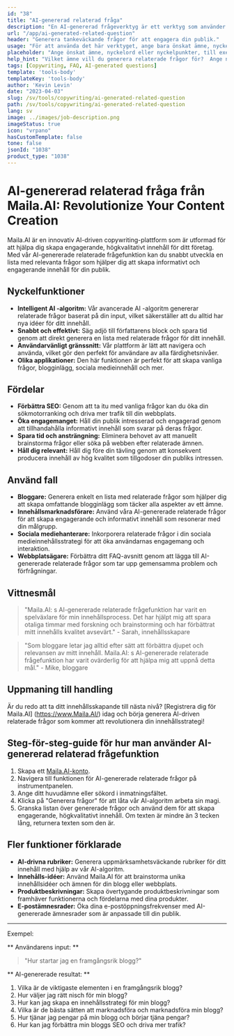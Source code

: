 ```yaml
---
id: "38"
title: "AI-genererad relaterad fråga"
description: "En AI-genererad frågeverktyg är ett verktyg som använder artificiell intelligens för att automatiskt skapa relevanta och engagerande frågor baserade på ett givet ämne eller sökord. Detta verktyg är perfekt för att generera FAQ-sektioner, diskussionsforum, sociala medier-innehåll och mer, vilket säkerställer att du tar upp de viktigaste frågorna från din målgrupp. Om den givna textens längd är mindre än 3 tecken, returnera texten som den är."
url: "/app/ai-generated-related-question"
header: "Generera tankeväckande frågor för att engagera din publik."
usage: "För att använda det här verktyget, ange bara önskat ämne, nyckelord eller nyckelpunkter.  Vår AI kommer sedan att generera en uppsättning välgjorda, relevanta och engagerande frågor baserade på dina inlägg."
placeholder: "Ange önskat ämne, nyckelord eller nyckelpunkter, till exempel: \ n \ ntopic: Social Media Marketing \ NKEYWORDS: Facebook, Instagram, Twitter, LinkedIn \ N \ n"
help_hint: "Vilket ämne vill du generera relaterade frågor för?  Ange några nyckelord relaterade till ämnet så skapar vi en lista över engagerande frågor baserat på din input.  Det rekommenderas att tillhandahålla ett specifikt fokus eller aspekt du vill att frågorna ska ta itu med."
tags: [Copywriting, FAQ, AI-generated questions]
template: 'tools-body'
templateKey: 'tools-body'
author: 'Kevin Levin'
date: "2023-04-03"
slug: /sv/tools/copywriting/ai-generated-related-question
path: /sv/tools/copywriting/ai-generated-related-question
lang: sv
image: ../images/job-description.png
imageStatus: true
icon: "vrpano"
hasCustomTemplate: false
tone: false
jsonId: "1038"
product_type: "1038"
---
```

# AI-genererad relaterad fråga från Maila.AI: Revolutionize Your Content Creation

Maila.AI är en innovativ AI-driven copywriting-plattform som är utformad för att hjälpa dig skapa engagerande, högkvalitativt innehåll för ditt företag.  Med vår AI-genererade relaterade frågefunktion kan du snabbt utveckla en lista med relevanta frågor som hjälper dig att skapa informativt och engagerande innehåll för din publik.

## Nyckelfunktioner

- **Intelligent AI -algoritm:** Vår avancerade AI -algoritm genererar relaterade frågor baserat på din input, vilket säkerställer att du alltid har nya idéer för ditt innehåll.
 - **Snabbt och effektivt:** Säg adjö till författarens block och spara tid genom att direkt generera en lista med relaterade frågor för ditt innehåll.
 - **Användarvänligt gränssnitt:** Vår plattform är lätt att navigera och använda, vilket gör den perfekt för användare av alla färdighetsnivåer.
 - **Olika applikationer:** Den här funktionen är perfekt för att skapa vanliga frågor, blogginlägg, sociala medieinnehåll och mer.

## Fördelar

- **Förbättra SEO:** Genom att ta itu med vanliga frågor kan du öka din sökmotorranking och driva mer trafik till din webbplats.
 - **Öka engagemanget:** Håll din publik intresserad och engagerad genom att tillhandahålla informativt innehåll som svarar på deras frågor.
 - **Spara tid och ansträngning:** Eliminera behovet av att manuellt brainstorma frågor eller söka på webben efter relaterade ämnen.
 - **Håll dig relevant:** Håll dig före din tävling genom att konsekvent producera innehåll av hög kvalitet som tillgodoser din publiks intressen.

## Använd fall

- **Bloggare:** Generera enkelt en lista med relaterade frågor som hjälper dig att skapa omfattande blogginlägg som täcker alla aspekter av ett ämne.
 - **Innehållsmarknadsförare:** Använd våra AI-genererade relaterade frågor för att skapa engagerande och informativt innehåll som resonerar med din målgrupp.
 - **Sociala mediehanterare:** Inkorporera relaterade frågor i din sociala medieinnehållsstrategi för att öka användarnas engagemang och interaktion.
 - **Webbplatsägare:** Förbättra ditt FAQ-avsnitt genom att lägga till AI-genererade relaterade frågor som tar upp gemensamma problem och förfrågningar.

## Vittnesmål

> "Maila.AI: s AI-genererade relaterade frågefunktion har varit en spelväxlare för min innehållsprocess. Det har hjälpt mig att spara otaliga timmar med forskning och brainstorming och har förbättrat mitt innehålls kvalitet avsevärt."  - Sarah, innehållsskapare

> "Som bloggare letar jag alltid efter sätt att förbättra djupet och relevansen av mitt innehåll. Maila.AI: s AI-genererade relaterade frågefunktion har varit ovärderlig för att hjälpa mig att uppnå detta mål."  - Mike, bloggare

## Uppmaning till handling

Är du redo att ta ditt innehållsskapande till nästa nivå?  [Registrera dig för Maila.AI] (https://www.Maila.AI/) idag och börja generera AI-driven relaterade frågor som kommer att revolutionera din innehållsstrategi!

## Steg-för-steg-guide för hur man använder AI-genererad relaterad frågefunktion

1. Skapa ett [Maila.AI-konto](https://www.Maila.AI/).
2. Navigera till funktionen för AI-genererade relaterade frågor på instrumentpanelen.
3. Ange ditt huvudämne eller sökord i inmatningsfältet.
4. Klicka på "Generera frågor" för att låta vår AI-algoritm arbeta sin magi.
5. Granska listan över genererade frågor och använd dem för att skapa engagerande, högkvalitativt innehåll. Om texten är mindre än 3 tecken lång, returnera texten som den är.

## Fler funktioner förklarade

- **AI-drivna rubriker:** Generera uppmärksamhetsväckande rubriker för ditt innehåll med hjälp av vår AI-algoritm.
- **Innehålls-idéer:** Använd Maila.AI för att brainstorma unika innehållsidéer och ämnen för din blogg eller webbplats.
- **Produktbeskrivningar:** Skapa övertygande produktbeskrivningar som framhäver funktionerna och fördelarna med dina produkter.
- **E-postämnesrader:** Öka dina e-postöppningsfrekvenser med AI-genererade ämnesrader som är anpassade till din publik.

---

Exempel:

** Användarens input: **
 > "Hur startar jag en framgångsrik blogg?"

** AI-genererade resultat: **
 1. Vilka är de viktigaste elementen i en framgångsrik blogg?
 2. Hur väljer jag rätt nisch för min blogg?
 3. Hur kan jag skapa en innehållsstrategi för min blogg?
 4. Vilka är de bästa sätten att marknadsföra och marknadsföra min blogg?
 5. Hur tjänar jag pengar på min blogg och börjar tjäna pengar?
 6. Hur kan jag förbättra min bloggs SEO och driva mer trafik?
